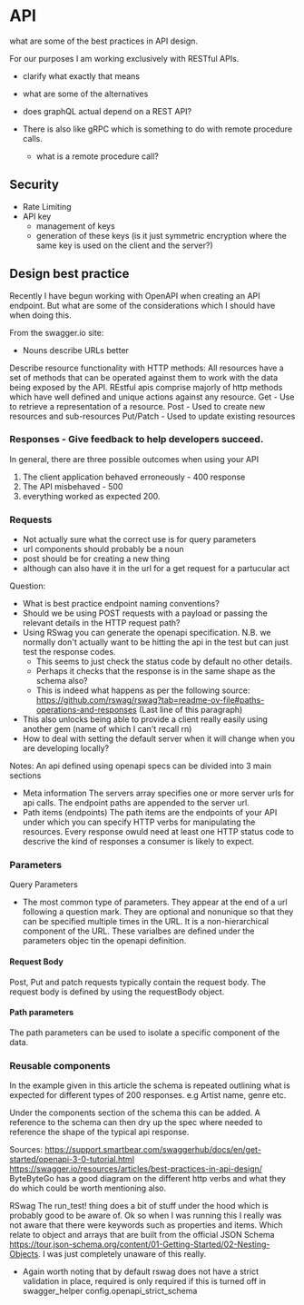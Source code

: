 # API

what are some of the best practices in API design.

For our purposes I am working exclusively with RESTful APIs.
- clarify what exactly that means
- what are some of the alternatives
- does graphQL actual depend on a REST API?

- There is also like gRPC which is something to do with remote procedure calls.
    - what is a remote procedure call?


## Security
- Rate Limiting
- API key 
    - management of keys
    - generation of these keys (is it just symmetric encryption where the same key is used on the client and the server?)

## Design best practice
Recently I have begun working with OpenAPI when creating an API endpoint.
But what are some of the considerations which I should have when doing this.

From the swagger.io site:
- Nouns describe URLs better

Describe resource functionality with HTTP methods:
All resources have a set of methods that can be operated against them to work with the data being exposed by the API.
REstful apis comprise majorly of http methods which have well defined and unique actions against any resource.
Get - Use to retrieve a representation of a resource.
Post - Used to create new resources and sub-resources
Put/Patch - Used to update existing resources

### Responses - Give feedback to help developers succeed.
In general, there are three possible outcomes when using your API
1. The client application behaved erroneously - 400 response
2. The API misbehaved - 500
3. everything worked as expected 200.

### Requests
- Not actually sure what the correct use is for query parameters
- url components should probably be a noun
- post should be for creating a new thing
- although can also have it in the url for a get request for a partucular act

Question:
- What is best practice endpoint naming conventions?
- Should we be using POST requests with a payload or passing the relevant details in the HTTP request path?
- Using RSwag you can generate the openapi specification.
    N.B. we normally don't actually want to be hitting the api in the test but can just test the response codes.
    - This seems to just check the status code by default no other details.
    - Perhaps it checks that the response is in the same shape as the schema also?
    - This is indeed what happens as per the following source:
    https://github.com/rswag/rswag?tab=readme-ov-file#paths-operations-and-responses (Last line of this paragraph)
- This also unlocks being able to provide a client really easily using another gem (name of which I can't recall rn)
- How to deal with setting the default server when it will change when you are developing locally?

Notes:
An api defined using openapi specs can be divided into 3 main sections
- Meta information
The servers array specifies one or more server urls for api calls. The endpoint paths are appended to the server url.
- Path items (endpoints)
The path items are the endpoints of your API under which you can specify HTTP verbs for manipulating the resources.
Every response owuld need at least one HTTP status code to descrive the kind of responses a consumer is likely to expect.
### Parameters
Query Parameters
- The most common type of parameters. They appear at the end of a url following a question mark. They are optional and nonunique so that they can be specified multiple times in the URL. It is a non-hierarchical component of the URL.
These varialbes are defined under the parameters objec tin the openapi definition.

#### Request Body
Post, Put and patch requests typically contain the request body. The request body is defined by using the requestBody object.

#### Path parameters
The path parameters can be used to isolate a specific component of the data.


### Reusable components
In the example given in this article the schema is repeated outlining what is expected for different types of 200 responses.
e.g Artist name, genre etc.

Under the components section of the schema this can be added.
A reference to the schema can then dry up the spec where needed to reference the shape of the typical api response.

Sources:
https://support.smartbear.com/swaggerhub/docs/en/get-started/openapi-3-0-tutorial.html
https://swagger.io/resources/articles/best-practices-in-api-design/
ByteByteGo has a good diagram on the different http verbs and what they do which could be worth mentioning also.


RSwag
The run_test! thing does a bit of stuff under the hood which is probably good to be aware of.
Ok so when I was running this I really was not aware that there were keywords such as properties and items.
Which relate to object and arrays that are built from the official JSON Schema https://tour.json-schema.org/content/01-Getting-Started/02-Nesting-Objects.
I was just completely unaware of this really.
- Again worth noting that by default rswag does not have a strict validation in place,
required is only required if this is turned off in swagger_helper config.openapi_strict_schema
